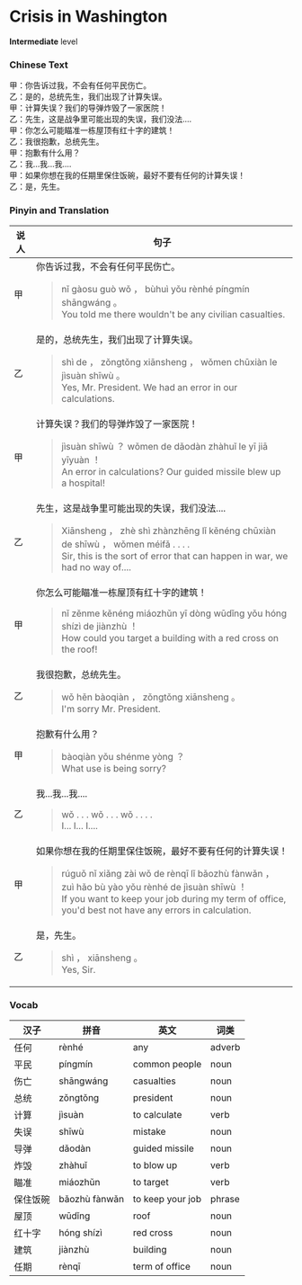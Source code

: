 # Crisis in Washington
**Intermediate** level
### Chinese Text
甲：你告诉过我，不会有任何平民伤亡。<br />乙：是的，总统先生，我们出现了计算失误。<br />甲：计算失误？我们的导弹炸毁了一家医院！<br />乙：先生，这是战争里可能出现的失误，我们没法....<br />甲：你怎么可能瞄准一栋屋顶有红十字的建筑！<br />乙：我很抱歉，总统先生。<br />甲：抱歉有什么用？<br />乙：我...我...我....<br />甲：如果你想在我的任期里保住饭碗，最好不要有任何的计算失误！<br />乙：是，先生。

### Pinyin and Translation
|说人|句子|
|----|----|
|甲|你告诉过我，不会有任何平民伤亡。<blockquote>nǐ gàosu guò wǒ ， bùhuì yǒu rènhé píngmín shāngwáng 。<br />You told me there wouldn't be any civilian casualties.</blockquote>|
|乙|是的，总统先生，我们出现了计算失误。<blockquote>shì de ， zǒngtǒng xiānsheng ， wǒmen chūxiàn le jìsuàn shīwù 。<br />Yes, Mr. President. We had an error in our calculations.</blockquote>|
|甲|计算失误？我们的导弹炸毁了一家医院！<blockquote>jìsuàn shīwù ？ wǒmen de dǎodàn zhàhuǐ le yī jiā yīyuàn ！<br />An error in calculations? Our guided missile blew up a hospital!</blockquote>|
|乙|先生，这是战争里可能出现的失误，我们没法....<blockquote>Xiānsheng ， zhè shì zhànzhēng lǐ kěnéng chūxiàn de shīwù ， wǒmen méifǎ . . . .<br />Sir, this is the sort of error that can happen in war, we had no way of....</blockquote>|
|甲|你怎么可能瞄准一栋屋顶有红十字的建筑！<blockquote>nǐ zěnme kěnéng miáozhǔn yī dòng wūdǐng yǒu hóng shízì de jiànzhù ！<br />How could you target a building with a red cross on the roof!</blockquote>|
|乙|我很抱歉，总统先生。<blockquote>wǒ hěn bàoqiàn ， zǒngtǒng xiānsheng 。<br />I'm sorry Mr. President.</blockquote>|
|甲|抱歉有什么用？<blockquote>bàoqiàn yǒu shénme yòng ？<br />What use is being sorry?</blockquote>|
|乙|我...我...我....<blockquote>wǒ . . . wǒ . . . wǒ . . . .<br />I... I... I....</blockquote>|
|甲|如果你想在我的任期里保住饭碗，最好不要有任何的计算失误！<blockquote>rúguǒ nǐ xiǎng zài wǒ de rènqī lǐ bǎozhù fànwǎn ， zuì hǎo bù yào yǒu rènhé de jìsuàn shīwù ！<br />If you want to keep your job during my term of office, you'd best not have any errors in calculation.</blockquote>|
|乙|是，先生。<blockquote>shì ， xiānsheng 。<br />Yes, Sir.</blockquote>|
### Vocab
|汉子|拼音|英文|词类|
|----|----|----|----|
|任何|rènhé|any|adverb|
|平民|píngmín|common people|noun|
|伤亡|shāngwáng|casualties|noun|
|总统|zǒngtǒng|president|noun|
|计算|jìsuàn|to calculate|verb|
|失误|shīwù|mistake|noun|
|导弹|dǎodàn|guided missile|noun|
|炸毁|zhàhuǐ|to blow up|verb|
|瞄准|miáozhǔn|to target|verb|
|保住饭碗|bǎozhù fànwǎn|to keep your job|phrase|
|屋顶|wūdǐng|roof|noun|
|红十字|hóng shízì|red cross|noun|
|建筑|jiànzhù|building|noun|
|任期|rènqī|term of office|noun|